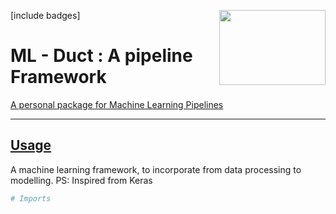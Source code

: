 [include badges]
<img style="float: right;" src="mlduct/utils/_images/logo.png" width="170" height="120" align="right">
# ML - Duct : A pipeline Framework
<ins>A personal package for Machine Learning Pipelines</ins>
****

## <ins>Usage</ins>

A machine learning framework, to incorporate from data processing to modelling.
PS: Inspired from Keras

```py
# Imports


```
